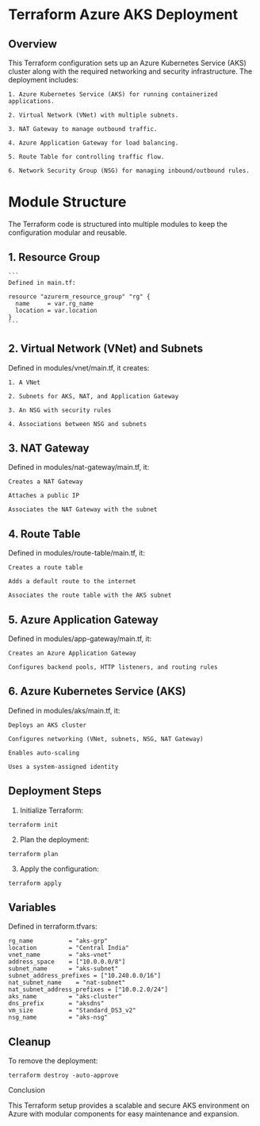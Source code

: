 # Terraform Azure AKS Deployment

## Overview

This Terraform configuration sets up an Azure Kubernetes Service (AKS) cluster along with the required networking and security infrastructure. The deployment includes:

    1. Azure Kubernetes Service (AKS) for running containerized applications.
    
    2. Virtual Network (VNet) with multiple subnets.
    
    3. NAT Gateway to manage outbound traffic.
    
    4. Azure Application Gateway for load balancing.
    
    5. Route Table for controlling traffic flow.
    
    6. Network Security Group (NSG) for managing inbound/outbound rules.

# Module Structure

The Terraform code is structured into multiple modules to keep the configuration modular and reusable.

## 1. Resource Group
    ```
    Defined in main.tf:
    
    resource "azurerm_resource_group" "rg" {
      name     = var.rg_name
      location = var.location
    }
    ```
## 2. Virtual Network (VNet) and Subnets

Defined in modules/vnet/main.tf, it creates:

    1. A VNet
    
    2. Subnets for AKS, NAT, and Application Gateway
    
    3. An NSG with security rules
    
    4. Associations between NSG and subnets

## 3. NAT Gateway

Defined in modules/nat-gateway/main.tf, it:
    
    Creates a NAT Gateway
    
    Attaches a public IP
    
    Associates the NAT Gateway with the subnet

## 4. Route Table

Defined in modules/route-table/main.tf, it:

    Creates a route table
    
    Adds a default route to the internet
    
    Associates the route table with the AKS subnet

## 5. Azure Application Gateway

Defined in modules/app-gateway/main.tf, it:
    
    Creates an Azure Application Gateway
    
    Configures backend pools, HTTP listeners, and routing rules

## 6. Azure Kubernetes Service (AKS)

Defined in modules/aks/main.tf, it:
    
    Deploys an AKS cluster
    
    Configures networking (VNet, subnets, NSG, NAT Gateway)
    
    Enables auto-scaling
    
    Uses a system-assigned identity

## Deployment Steps

1. Initialize Terraform:
```
terraform init
```
2. Plan the deployment:
```
terraform plan
```
3. Apply the configuration:
```
terraform apply 
```
## Variables

Defined in terraform.tfvars:

    rg_name          = "aks-grp"
    location         = "Central India"
    vnet_name        = "aks-vnet"
    address_space    = ["10.0.0.0/8"]
    subnet_name      = "aks-subnet"
    subnet_address_prefixes = ["10.240.0.0/16"]
    nat_subnet_name    = "nat-subnet"
    nat_subnet_address_prefixes = ["10.0.2.0/24"]
    aks_name         = "aks-cluster"
    dns_prefix       = "aksdns"
    vm_size          = "Standard_DS3_v2"
    nsg_name         = "aks-nsg"



## Cleanup

To remove the deployment:

    terraform destroy -auto-approve

Conclusion

This Terraform setup provides a scalable and secure AKS environment on Azure with modular components for easy maintenance and expansion.

